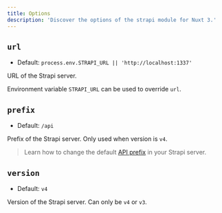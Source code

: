 ```yaml
---
title: Options
description: 'Discover the options of the strapi module for Nuxt 3.'
---
```


## `url`

- Default: `process.env.STRAPI_URL || 'http://localhost:1337'`

URL of the Strapi server.

Environment variable `STRAPI_URL` can be used to override `url`.

## `prefix`

- Default: `/api`

Prefix of the Strapi server. Only used when version is `v4`.

> Learn how to change the default [API prefix](https://docs.strapi.io/developer-docs/latest/setup-deployment-guides/configurations/optional/api.html) in your Strapi server.

## `version`

- Default: `v4`

Version of the Strapi server. Can only be `v4` or `v3`.

